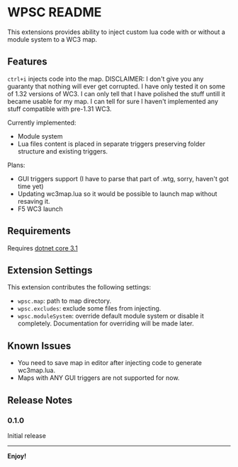 # WPSC README

This extensions provides ability to inject custom lua code with or without a module system to a WC3 map.

## Features

`ctrl+i` injects code into the map.
DISCLAIMER: I don't give you any guaranty that nothing will ever get corrupted. I have only tested it on some of 1.32 versions of WC3. I can only tell that I have polished the stuff untill it became usable for my map.
I can tell for sure I haven't implemented any stuff compatible with pre-1.31 WC3.

Currently implemented:
* Module system
* Lua files content is placed in separate triggers preserving folder structure and existing triggers.

Plans:
* GUI triggers support (I have to parse that part of .wtg, sorry, haven't got time yet)
* Updating wc3map.lua so it would be possible to launch map without resaving it.
* F5 WC3 launch

## Requirements

Requires [dotnet core 3.1](https://dotnet.microsoft.com/download)

## Extension Settings

This extension contributes the following settings:

* `wpsc.map`: path to map directory.
* `wpsc.excludes`: exclude some files from injecting.
* `wpsc.moduleSystem`: override default module system or disable it completely. Documentation for overriding will be made later. 

## Known Issues

* You need to save map in editor after injecting code to generate wc3map.lua.
* Maps with ANY GUI triggers are not supported for now.

## Release Notes

### 0.1.0
Initial release

-----------------------------------------------------------------------------------------------------------

**Enjoy!**
